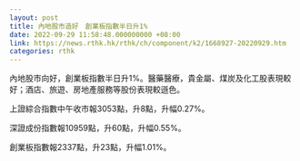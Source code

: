 ```yaml
---
layout: post
title: 內地股市造好　創業板指數半日升1%
date: 2022-09-29 11:58:48.000000000 +08:00
link: https://news.rthk.hk/rthk/ch/component/k2/1668927-20220929.htm
categories: rthk
---
```


內地股市向好，創業板指數半日升1%。醫藥醫療，貴金屬、煤炭及化工股表現較好；酒店、旅遊、房地產服務等股份表現較遜色。

上證綜合指數中午收市報3053點，升8點，升幅0.27%。

深證成份指數報10959點，升60點，升幅0.55%。

創業板指數報2337點，升23點，升幅1.01%。
